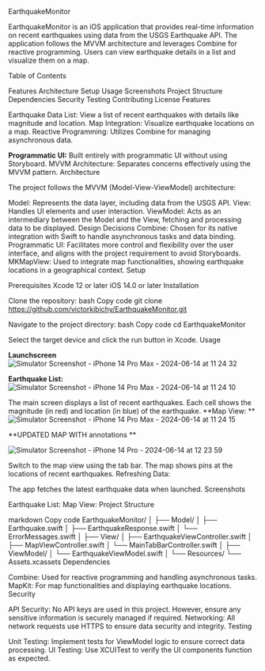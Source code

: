 EarthquakeMonitor

EarthquakeMonitor is an iOS application that provides real-time information on recent earthquakes using data from the USGS Earthquake API. The application follows the MVVM architecture and leverages Combine for reactive programming. Users can view earthquake details in a list and visualize them on a map.

Table of Contents

Features
Architecture
Setup
Usage
Screenshots
Project Structure
Dependencies
Security
Testing
Contributing
License
Features

Earthquake Data List: View a list of recent earthquakes with details like magnitude and location.
Map Integration: Visualize earthquake locations on a map.
Reactive Programming: Utilizes Combine for managing asynchronous data.


**Programmatic UI:** Built entirely with programmatic UI without using Storyboard.
MVVM Architecture: Separates concerns effectively using the MVVM pattern.
Architecture

The project follows the MVVM (Model-View-ViewModel) architecture:

Model: Represents the data layer, including data from the USGS API.
View: Handles UI elements and user interaction.
ViewModel: Acts as an intermediary between the Model and the View, fetching and processing data to be displayed.
Design Decisions
Combine: Chosen for its native integration with Swift to handle asynchronous tasks and data binding.
Programmatic UI: Facilitates more control and flexibility over the user interface, and aligns with the project requirement to avoid Storyboards.
MKMapView: Used to integrate map functionalities, showing earthquake locations in a geographical context.
Setup

Prerequisites
Xcode 12 or later
iOS 14.0 or later
Installation

Clone the repository:
bash
Copy code
git clone https://github.com/victorkibichy/EarthquakeMonitor.git

Navigate to the project directory:
bash
Copy code
cd EarthquakeMonitor

Select the target device and click the run button in Xcode.
Usage

**Launchscreen**
![Simulator Screenshot - iPhone 14 Pro Max - 2024-06-14 at 11 24 32](https://github.com/victorkibichy/EarthquakeMonitor/assets/155962239/e85f6f44-0b86-4ba5-bd7b-69f1a37e312e)


**Earthquake List:**
![Simulator Screenshot - iPhone 14 Pro Max - 2024-06-14 at 11 24 10](https://github.com/victorkibichy/EarthquakeMonitor/assets/155962239/25cc1475-6dcc-404d-b7e6-71a9473c24f4)



The main screen displays a list of recent earthquakes.
Each cell shows the magnitude (in red) and location (in blue) of the earthquake.
**Map View:
**
![Simulator Screenshot - iPhone 14 Pro Max - 2024-06-14 at 11 24 15](https://github.com/victorkibichy/EarthquakeMonitor/assets/155962239/dc48a760-faac-489b-85b8-7854e338c3f4)

**UPDATED MAP WITH annotations **

![Simulator Screenshot - iPhone 14 Pro - 2024-06-14 at 12 23 59](https://github.com/victorkibichy/EarthquakeMonitor/assets/155962239/046bc57c-767b-44c4-99e0-fc97a0cc5000)



Switch to the map view using the tab bar.
The map shows pins at the locations of recent earthquakes.
Refreshing Data:

The app fetches the latest earthquake data when launched.
Screenshots

Earthquake List:
Map View:
Project Structure

markdown
Copy code
EarthquakeMonitor/
│
├── Model/
│   ├── Earthquake.swift
│   ├── EarthquakeResponse.swift
│   └── ErrorMessages.swift
│
├── View/
│   ├── EarthquakeViewController.swift
│   ├── MapViewController.swift
│   └── MainTabBarController.swift
│
├── ViewModel/
│   └── EarthquakeViewModel.swift
│
└── Resources/
    └── Assets.xcassets
Dependencies

Combine: Used for reactive programming and handling asynchronous tasks.
MapKit: For map functionalities and displaying earthquake locations.
Security

API Security: No API keys are used in this project. However, ensure any sensitive information is securely managed if required.
Networking: All network requests use HTTPS to ensure data security and integrity.
Testing

Unit Testing: Implement tests for ViewModel logic to ensure correct data processing.
UI Testing: Use XCUITest to verify the UI components function as expected.
